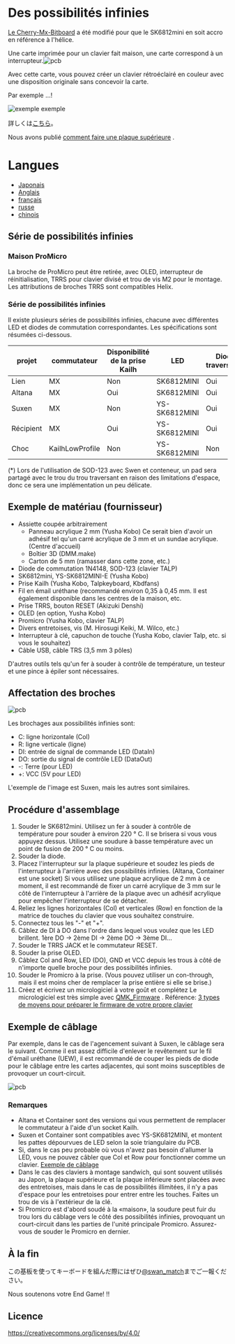 # Des possibilités infinies

[Le Cherry-Mx-Bitboard](https://github.com/ogatatsu/Cherry-Mx-Bitboard) a été modifié pour que le SK6812mini en soit accro en référence à l'hélice.

Une carte imprimée pour un clavier fait maison, une carte correspond à un interrupteur.![pcb](./images/pcbs.jpg)

Avec cette carte, vous pouvez créer un clavier rétroéclairé en couleur avec une disposition originale sans concevoir la carte.

Par exemple ...!

![exemple exemple](https://cdn-ak.f.st-hatena.com/images/fotolife/s/swan_match/20180915/20180915184339.jpg)

詳しくは[こちら](https://swan-match.hatenablog.com/entry/2018/09/15/184923)。

Nous avons publié [comment faire une plaque supérieure](https://swanmatch.github.io/topplate_tips) .

# Langues

- [Japonais](./readme.md)
- [Anglais](./readme_en.md)
- [français](./readme_fr.md)
- [russe](./readme_ru.md)
- [chinois](./readme_zh.md)

## Série de possibilités infinies

### Maison ProMicro

La broche de ProMicro peut être retirée, avec OLED, interrupteur de réinitialisation, TRRS pour clavier divisé et trou de vis M2 pour le montage.
 Les attributions de broches TRRS sont compatibles Helix.

### Série de possibilités infinies

Il existe plusieurs séries de possibilités infinies, chacune avec différentes LED et diodes de commutation correspondantes.
 Les spécifications sont résumées ci-dessous.

projet | commutateur | Disponibilité de la prise Kailh | LED | Diode traversante | SOD-123
--- | --- | --- | --- | --- | ---
Lien | MX | Non | SK6812MINI | Oui | Non
Altana | MX | Oui | SK6812MINI | Oui | Non
Suxen | MX | Non | YS-SK6812MINI | Oui | Oui (*)
Récipient | MX | Oui | YS-SK6812MINI | Oui | Oui (*)
Choc | KailhLowProfile | Non | YS-SK6812MINI | Non | Oui

(*) Lors de l'utilisation de SOD-123 avec Swen et conteneur, un pad sera partagé avec le trou du trou traversant en raison des limitations d'espace, donc ce sera une implémentation un peu délicate.

## Exemple de matériau (fournisseur)

- Assiette coupée arbitrairement
    - Panneau acrylique 2 mm (Yusha Kobo)
         Ce serait bien d'avoir un adhésif tel qu'un carré acrylique de 3 mm et un sundae acrylique. (Centre d'accueil)
    - Boîtier 3D (DMM.make)
    - Carton de 5 mm (ramasser dans cette zone, etc.)
- Diode de commutation 1N4148, SOD-123 (clavier TALP)
- SK6812mini, YS-SK6812MINI-E (Yusha Kobo)
- Prise Kailh (Yusha Kobo, Talpkeyboard, Kbdfans)
- Fil en émail uréthane (recommandé environ 0,35 à 0,45 mm. Il est également disponible dans les centres de la maison, etc.
- Prise TRRS, bouton RESET (Akizuki Denshi)
- OLED (en option, Yusha Kobo)
- Promicro (Yusha Kobo, clavier TALP)
- Divers entretoises, vis (M. Hirosugi Keiki, M. Wilco, etc.)
- Interrupteur à clé, capuchon de touche (Yusha Kobo, clavier Talp, etc. si vous le souhaitez)
- Câble USB, câble TRS (3,5 mm 3 pôles)

D'autres outils tels qu'un fer à souder à contrôle de température, un testeur et une pince à épiler sont nécessaires.

## Affectation des broches

![pcb](./images/PCB.png)

Les brochages aux possibilités infinies sont:

- C: ligne horizontale (Col)
- R: ligne verticale (ligne)
- DI: entrée de signal de commande LED (DataIn)
- DO: sortie du signal de contrôle LED (DataOut)
- -: Terre (pour LED)
- +: VCC (5V pour LED)

L'exemple de l'image est Suxen, mais les autres sont similaires.

## Procédure d'assemblage

1. Souder le SK6812mini.
     Utilisez un fer à souder à contrôle de température pour souder à environ 220 ° C.
     Il se brisera si vous vous appuyez dessus.
     Utilisez une soudure à basse température avec un point de fusion de 200 ° C ou moins.
2. Souder la diode.
3. Placez l'interrupteur sur la plaque supérieure et soudez les pieds de l'interrupteur à l'arrière avec des possibilités infinies. (Altana, Container est une socket)
     Si vous utilisez une plaque acrylique de 2 mm à ce moment, il est recommandé de fixer un carré acrylique de 3 mm sur le côté de l'interrupteur à l'arrière de la plaque avec un adhésif acrylique pour empêcher l'interrupteur de se détacher.
4. Reliez les lignes horizontales (Col) et verticales (Row) en fonction de la matrice de touches du clavier que vous souhaitez construire.
5. Connectez tous les "-" et "+".
6. Câblez de DI à DO dans l'ordre dans lequel vous voulez que les LED brillent. 1ère DO → 2ème DI → 2ème DO → 3ème DI…
7. Souder le TRRS JACK et le commutateur RESET.
8. Souder la prise OLED.
9. Câblez Col and Row, LED (DO), GND et VCC depuis les trous à côté de n'importe quelle broche pour des possibilités infinies.
10. Souder le Promicro à la prise.
     (Vous pouvez utiliser un con-through, mais il est moins cher de remplacer la prise entière si elle se brise.)
11. Créez et écrivez un micrologiciel à votre goût et complétez
     Le micrologiciel est très simple avec [QMK_Firmware](https://github.com/qmk/qmk_firmware) .
     Référence: [3 types de moyens pour préparer le firmware de votre propre clavier](https://skyhigh-works.hatenablog.com/entry/2018/10/09/120909)

## Exemple de câblage

Par exemple, dans le cas de l'agencement suivant à Suxen, le câblage sera le suivant.
 Comme il est assez difficile d'enlever le revêtement sur le fil d'émail uréthane (UEW), il est recommandé de couper les pieds de diode pour le câblage entre les cartes adjacentes, qui sont moins susceptibles de provoquer un court-circuit.

![pcb](./images/Wired2.png)

### Remarques

- Altana et Container sont des versions qui vous permettent de remplacer le commutateur à l'aide d'un socket Kailh.
- Suxen et Container sont compatibles avec YS-SK6812MINI, et montent les pattes dépourvues de LED selon la soie triangulaire du PCB.
- Si, dans le cas peu probable où vous n'avez pas besoin d'allumer la LED, vous ne pouvez câbler que Col et Row pour fonctionner comme un clavier. [Exemple de câblage](./images/Wired.png)
- Dans le cas des claviers à montage sandwich, qui sont souvent utilisés au Japon, la plaque supérieure et la plaque inférieure sont placées avec des entretoises, mais dans le cas de possibilités illimitées, il n'y a pas d'espace pour les entretoises pour entrer entre les touches. Faites un trou de vis à l'extérieur de la clé.
- Si Promicro est d'abord soudé à la «maison», la soudure peut fuir du trou lors du câblage vers le côté des possibilités infinies, provoquant un court-circuit dans les parties de l'unité principale Promicro.
     Assurez-vous de souder le Promicro en dernier.

## À la fin

この基板を使ってキーボードを組んだ際にはぜひ[@swan_match](https://twitter.com/swan_match)までご一報ください。

Nous soutenons votre End Game! !!

## Licence

https://creativecommons.org/licenses/by/4.0/

